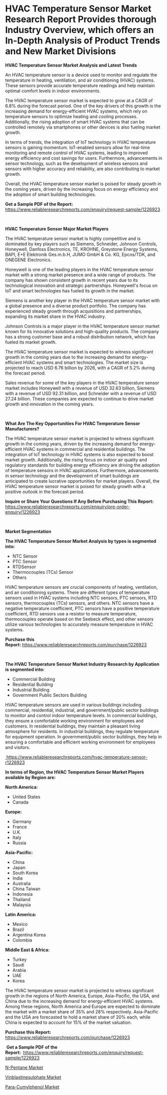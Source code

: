 <p><h1>HVAC Temperature Sensor Market Research Report Provides thorough Industry Overview, which offers an In-Depth Analysis of Product Trends and New Market Divisions</h1></p><p><strong>HVAC Temperature Sensor Market Analysis and Latest Trends</strong></p>
<p><p>An HVAC temperature sensor is a device used to monitor and regulate the temperature in heating, ventilation, and air conditioning (HVAC) systems. These sensors provide accurate temperature readings and help maintain optimal comfort levels in indoor environments.</p><p>The HVAC temperature sensor market is expected to grow at a CAGR of 6.8% during the forecast period. One of the key drivers of this growth is the increasing demand for energy-efficient HVAC systems, which rely on temperature sensors to optimize heating and cooling processes. Additionally, the rising adoption of smart HVAC systems that can be controlled remotely via smartphones or other devices is also fueling market growth.</p><p>In terms of trends, the integration of IoT technology in HVAC temperature sensors is gaining momentum. IoT-enabled sensors allow for real-time monitoring and remote control of HVAC systems, leading to improved energy efficiency and cost savings for users. Furthermore, advancements in sensor technology, such as the development of wireless sensors and sensors with higher accuracy and reliability, are also contributing to market growth.</p><p>Overall, the HVAC temperature sensor market is poised for steady growth in the coming years, driven by the increasing focus on energy efficiency and the adoption of smart building technologies.</p></p>
<p><strong>Get a Sample PDF of the Report:&nbsp;</strong> <a href="https://www.reliableresearchreports.com/enquiry/request-sample/1226923">https://www.reliableresearchreports.com/enquiry/request-sample/1226923</a></p>
<p>&nbsp;</p>
<p><strong>HVAC Temperature Sensor Major Market Players</strong></p>
<p><p>The HVAC temperature sensor market is highly competitive and is dominated by key players such as Siemens, Schneider, Johnson Controls, Honeywell, Danfoss Electronics, TE, KROHNE, Greystone Energy Systems, BAPI, E+E Elektronik Ges.m.b.H, JUMO GmbH & Co. KG, Epcos/TDK, and ONEGENE Electronics.</p><p>Honeywell is one of the leading players in the HVAC temperature sensor market with a strong market presence and a wide range of products. The company has shown consistent growth in recent years due to its technological innovation and strategic partnerships. Honeywell's focus on IoT and smart technologies has fueled its growth in the market.</p><p>Siemens is another key player in the HVAC temperature sensor market with a global presence and a diverse product portfolio. The company has experienced steady growth through acquisitions and partnerships, expanding its market share in the HVAC industry.</p><p>Johnson Controls is a major player in the HVAC temperature sensor market known for its innovative solutions and high-quality products. The company has a strong customer base and a robust distribution network, which has fueled its market growth.</p><p>The HVAC temperature sensor market is expected to witness significant growth in the coming years due to the increasing demand for energy-efficient HVAC systems and smart technologies. The market size is projected to reach USD 6.76 billion by 2026, with a CAGR of 5.2% during the forecast period.</p><p>Sales revenue for some of the key players in the HVAC temperature sensor market includes Honeywell with a revenue of USD 32.63 billion, Siemens with a revenue of USD 92.31 billion, and Schneider with a revenue of USD 27.24 billion. These companies are expected to continue to drive market growth and innovation in the coming years.</p></p>
<p>&nbsp;</p>
<p><strong>What Are The Key Opportunities For HVAC Temperature Sensor Manufacturers?</strong></p>
<p><p>The HVAC temperature sensor market is projected to witness significant growth in the coming years, driven by the increasing demand for energy-efficient HVAC systems in commercial and residential buildings. The integration of IoT technology in HVAC systems is also expected to boost market growth. Additionally, the rising focus on indoor air quality and regulatory standards for building energy efficiency are driving the adoption of temperature sensors in HVAC applications. Furthermore, advancements in sensor technology and the development of smart buildings are anticipated to create lucrative opportunities for market players. Overall, the HVAC temperature sensor market is poised for steady growth with a positive outlook in the forecast period.</p></p>
<p><strong>Inquire or Share Your Questions If Any Before Purchasing This Report:</strong> <a href="https://www.reliableresearchreports.com/enquiry/pre-order-enquiry/1226923">https://www.reliableresearchreports.com/enquiry/pre-order-enquiry/1226923</a></p>
<p>&nbsp;</p>
<p><strong>Market Segmentation</strong></p>
<p><strong>The HVAC Temperature Sensor Market Analysis by types is segmented into:</strong></p>
<p><ul><li>NTC Sensor</li><li>PTC Sensor</li><li>RTDSensor</li><li>Thermocouples (TCs) Sensor</li><li>Others</li></ul></p>
<p><p>HVAC temperature sensors are crucial components of heating, ventilation, and air conditioning systems. There are different types of temperature sensors used in HVAC systems including NTC sensors, PTC sensors, RTD sensors, thermocouples (TCs) sensors, and others. NTC sensors have a negative temperature coefficient, PTC sensors have a positive temperature coefficient, RTD sensors use a resistor to measure temperature, thermocouples operate based on the Seebeck effect, and other sensors utilize various technologies to accurately measure temperature in HVAC systems.</p></p>
<p><strong>Purchase this Report:&nbsp;</strong><a href="https://www.reliableresearchreports.com/purchase/1226923">https://www.reliableresearchreports.com/purchase/1226923</a></p>
<p>&nbsp;</p>
<p><strong>The HVAC Temperature Sensor Market Industry Research by Application is segmented into:</strong></p>
<p><ul><li>Commercial Building</li><li>Residential Building</li><li>Industrial Building</li><li>Government Public Sectors Building</li></ul></p>
<p><p>HVAC temperature sensors are used in various buildings including commercial, residential, industrial, and government/public sector buildings to monitor and control indoor temperature levels. In commercial buildings, they ensure a comfortable working environment for employees and customers. In residential buildings, they maintain a pleasant living atmosphere for residents. In industrial buildings, they regulate temperature for equipment operation. In government/public sector buildings, they help in ensuring a comfortable and efficient working environment for employees and visitors.</p></p>
<p><a href="https://www.reliableresearchreports.com/hvac-temperature-sensor-r1226923">&nbsp;https://www.reliableresearchreports.com/hvac-temperature-sensor-r1226923</a></p>
<p><strong>In terms of Region, the HVAC Temperature Sensor Market Players available by Region are:</strong></p>
<p>
    <p> <strong> North America: </strong>
        <ul>
            <li>United States</li>
            <li>Canada</li>
        </ul>
        </p> 
    <p> <strong> Europe: </strong>
        <ul>
            <li>Germany</li>
            <li>France</li>
            <li>U.K.</li>
            <li>Italy</li>
            <li>Russia</li>
        </ul>
        </p> 
    <p> <strong> Asia-Pacific: </strong>
        <ul>
            <li>China</li>
            <li>Japan</li>
            <li>South Korea</li>
            <li>India</li>
            <li>Australia</li>
            <li>China Taiwan</li>
            <li>Indonesia</li>
            <li>Thailand</li>
            <li>Malaysia</li>
        </ul>
        </p> 
    <p> <strong> Latin America: </strong>
        <ul>
            <li>Mexico</li>
            <li>Brazil</li>
            <li>Argentina Korea</li>
            <li>Colombia</li>
        </ul>
        </p> 
    <p> <strong> Middle East & Africa: </strong>
        <ul>
            <li>Turkey</li>
            <li>Saudi</li>
            <li>Arabia</li>
            <li>UAE</li>
            <li>Korea</li>
        </ul>
    </p>
    </p>
<p><p>The HVAC temperature sensor market is projected to witness significant growth in the regions of North America, Europe, Asia-Pacific, the USA, and China due to the increasing demand for energy-efficient HVAC systems. Among these regions, North America and Europe are expected to dominate the market with a market share of 35% and 28% respectively. Asia-Pacific and the USA are forecasted to hold a market share of 20% each, while China is expected to account for 15% of the market valuation.</p></p>
<p><strong>Purchase this Report: </strong><a href="https://www.reliableresearchreports.com/purchase/1226923">https://www.reliableresearchreports.com/purchase/1226923</a></p>
<p>&nbsp;<strong>Get a Sample PDF of the Report:&nbsp;&nbsp;</strong><a href="https://www.reliableresearchreports.com/enquiry/request-sample/1226923">https://www.reliableresearchreports.com/enquiry/request-sample/1226923</a></p>
<p><strong></strong></p>
<p><p><a href="https://www.linkedin.com/pulse/n-pentane-market-analysis-its-cagr-segmentation-global-industry-jfhie?trackingId=Ib96Jyotc47NWBsXT%2FJB0Q%3D%3D">N-Pentane Market</a></p><p><a href="https://www.linkedin.com/pulse/vinblastinesulphate-market-comprehensive-assessment-type-application-qozye?trackingId=bKq8Xe3Je%2F0E7h%2BNzM0enA%3D%3D">Vinblastinesulphate Market</a></p><p><a href="https://www.linkedin.com/pulse/para-cumylphenol-market-size-outlook-forecast-2024-2031-firmazon-jf3he?trackingId=9SKZX03HitMKMd%2Bp8HpUCw%3D%3D">Para-Cumylphenol Market</a></p></p>